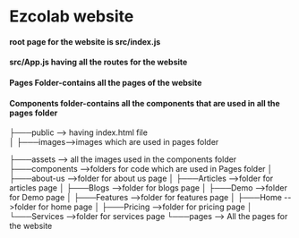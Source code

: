 # Ezcolab website

#### root page for the website is src/index.js

#### src/App.js having all the routes for the website

#### Pages Folder-contains all the pages of the website

#### Components folder-contains all the components that are used in all the pages folder

├───public --> having index.html file  
│ ├───images-->images which are used in pages folder

├───assets --> all the images used in the components folder
├───components -->folders for code which are used in Pages folder
│ ├───about-us -->folder for about us page
│ ├───Articles -->folder for articles page
│ ├───Blogs -->folder for blogs page
│ ├───Demo -->folder for Demo page
│ ├───Features -->folder for features page
│ ├───Home -->folder for home page
│ ├───Pricing -->folder for pricing page
│ └───Services -->folder for services page
└───pages --> All the pages for the website
